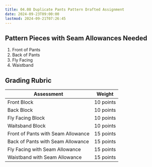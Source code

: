 ```yaml
---
title: 04.08 Duplicate Pants Pattern Drafted Assignment
date: 2024-09-23T09:00:00
lastmod: 2024-09-21T07:26:45
---
```


## Pattern Pieces with Seam Allowances Needed

1. Front of Pants
2. Back of Pants
3. Fly Facing
4. Waistband

## Grading Rubric

<div class="responsive-table-markdown">

| Assessment                         | Weight    |
| ---------------------------------- | --------- |
| Front Block                        | 10 points |
| Back Block                         | 10 points |
| Fly Facing Block                   | 10 points |
| Waitsband Block                    | 10 points |
| Front of Pants with Seam Allowance | 15 points |
| Back of Pants with Seam Allowance  | 15 points |
| Fly Facing with Seam Allowance     | 15 points |
| Waistband with Seam Allowance      | 15 points |

</div>
